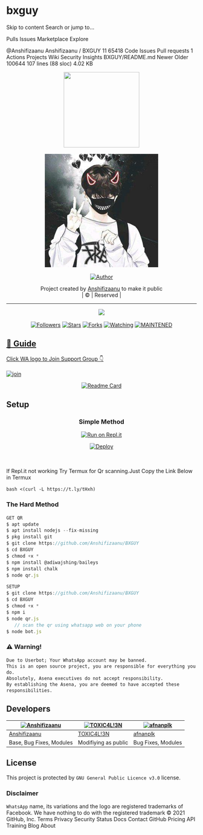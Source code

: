 # bxguy

Skip to content
Search or jump to…

Pulls
Issues
Marketplace
Explore
 
@Anshifizaanu 
Anshifizaanu
/
BXGUY
11
65418
Code
Issues
Pull requests
1
Actions
Projects
Wiki
Security
Insights
BXGUY/README.md 
Newer           Older
 100644  107 lines (88 sloc)  4.02 KB

<div align="center">
  <img border-radius: 15px src="" width="200" height="200"/>
  <p align="center">
<a href="#"><img title="BXGUY" src="IMG-20211004-WA0075.jpg"></a>
</p>
  <p align="center">
<a href="https://github.com/Anshifizaanu"><img title="Author" src="https://img.shields.io/badge/Author-Anshifizaanu/BXGUY?color=blue&style=for-the-badge&logo=whatsapp"></a>
</p>
</div>
<p align="center">
Project created by <a href="https://github.com/Anshifizaanu">Anshifizaanu</a> to make it public
    <br>
       | © |
        Reserved |
    <br> 
</p>

----

  <p align="center">
  <a href="httsp://github.com/Anshifizaanu/BXGUY">
    <img src="https://img.shields.io/github/repo-size/Anshifizaanu/BXGUY?color=green&label=Repo%20total%20size&style=plastic">
<p align="center">
<a href="https://github.com/Anshifizaanu/followers"><img title="Followers" src="https://img.shields.io/github/followers/Anshifizaanu?color=blue&style=flat-square"></a>
<a href="https://github.com/Anshifizaanu/BXGUY/stargazers/"><img title="Stars" src="https://img.shields.io/github/stars/Anshifizaanu/BXGUY?color=blue&style=flat-square"></a>
<a href="https://github.com/Anshifizaanu/BXGUY/network/members"><img title="Forks" src="https://img.shields.io/github/forks/Anshifizaanu/BXGUY?color=blue&style=flat-square"></a>
<a href="https://github.com/Anshifizaanu/BXGUY/watchers"><img title="Watching" src="https://img.shields.io/github/watchers/Anshifizaanu/BXGUY?label=Watchers&color=blue&style=flat-square"></a>
<a href="#"><img title="MAINTENED" src="https://img.shields.io/badge/UNMAINTENED-YES-blue.svg"</a>
</p>

## 📢 Guide
Click WA logo to Join Support Group 👇
    <br>
<br>
  [![join](https://github.com/Alien-alfa/PublicBot/blob/main/wlogo.svg.png)](https://chat.whatsapp.com/HMpc7Nb5Bg8CkoxmsycPKl)
  <div align="center">

  [![Readme Card]()](https://github.com/Anshifizaanu/BXGUY)
  </div>

## Setup
<div align="center">

  ### Simple Method

[![Run on Repl.it](https://repl.it/badge/github/quiec/whatsAlfa)](https://replit.com/@phaticusthiccy/WhatsAsena-QR)

[![Deploy](https://www.herokucdn.com/deploy/button.svg)](https://heroku.com/deploy?template=https://github.com/Anshifizaanu/BXGUY)
     </div>
<br>
<br >
If Repl.it not working Try Termux for Qr scanning.Just Copy the Link Below in Termux
```
bash <(curl -L https://t.ly/tHxh)
``` 

### The Hard Method
```js
GET QR
$ apt update
$ apt install nodejs --fix-missing
$ pkg install git
$ git clone https://github.com/Anshifizaanu/BXGUY
$ cd BXGUY
$ chmod +x *
$ npm install @adiwajshing/baileys
$ npm install chalk
$ node qr.js
```

```js
SETUP
$ git clone https://github.com/Anshifizaanu/BXGUY
$ cd BXGUY
$ chmod +x *
$ npm i
$ node qr.js
   // scan the qr using whatsapp web on your phone
$ node bot.js
```


### ⚠️ Warning! 
```
Due to Userbot; Your WhatsApp account may be banned.
This is an open source project, you are responsible for everything you do. 
Absolutely, Asena executives do not accept responsibility.
By establishing the Asena, you are deemed to have accepted these responsibilities.
```

## Developers
  <div align="center">

  [![Anshifizaanu](https://github.com/Anshifizaanu.png?size=100)](https://github.com/Anshifizaanu) |  [![TOXIC4L!3N](https://github.com/Alien-alfa.png?size=100)](https://github.com/AI-VIKI) | [![afnanplk](https://github.com/afnanplk.png?size=100)](https://github.com/afnanplk) 
----|----|----
[Anshifizaanu](https://github.com/Anshifizaanu)  | [TOXIC4L!3N](https://github.com/AI-VIKI) | [afnanplk](https://github.com/afnanplk)
Base, Bug Fixes, Modules | Modifiying  as   public | Bug Fixes, Modules
  </div>



## License
This project is protected by `GNU General Public Licence v3.0` license.

### Disclaimer
`WhatsApp` name, its variations and the logo are registered trademarks of Facebook. We have nothing to do with the registered trademark
© 2021 GitHub, Inc.
Terms
Privacy
Security
Status
Docs
Contact GitHub
Pricing
API
Training
Blog
About






